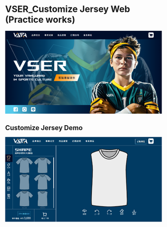 # VSER_Customize Jersey Web (Practice works)
[![VSER](images/indexImg.png)](https://sandychen014035.github.io/VSER_customized-jerseys/)

## Customize Jersey Demo
[![VSER](images/indexGif.gif)](https://sandychen014035.github.io/VSER_customized-jerseys/)


